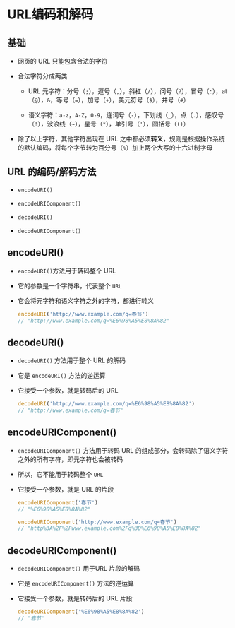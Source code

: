 # URL编码和解码

## 基础

- 网页的 URL 只能包含合法的字符

- 合法字符分成两类

  - URL 元字符：分号（`;`），逗号（`,`），斜杠（`/`），问号（`?`），冒号（`:`），at（`@`），`&`，等号（`=`），加号（`+`），美元符号（`$`），井号（`#`）

  - 语义字符：`a-z`，`A-Z`，`0-9`，连词号（`-`），下划线（`_`），点（`.`），感叹号（`!`），波浪线（`~`），星号（`*`），单引号（`'`），圆括号（`()`）

- 除了以上字符，其他字符出现在 URL 之中都必须**转义**，规则是根据操作系统的默认编码，将每个字节转为百分号（`%`）加上两个大写的十六进制字母

## URL 的编码/解码方法

- `encodeURI()`

- `encodeURIComponent()`

- `decodeURI()`

- `decodeURIComponent()`

## encodeURI()

- `encodeURI()`方法用于转码整个 URL

- 它的参数是一个字符串，代表整个 `URL`

- 它会将元字符和语义字符之外的字符，都进行转义

    ```js
    encodeURI('http://www.example.com/q=春节')
    // "http://www.example.com/q=%E6%98%A5%E8%8A%82"
    ```

## decodeURI()

- `decodeURI()` 方法用于整个 URL 的解码

- 它是 `encodeURI()` 方法的逆运算

- 它接受一个参数，就是转码后的 URL

    ```js
    decodeURI('http://www.example.com/q=%E6%98%A5%E8%8A%82')
    // "http://www.example.com/q=春节"
    ```

## encodeURIComponent()

- `encodeURIComponent()` 方法用于转码 URL 的组成部分，会转码除了语义字符之外的所有字符，即元字符也会被转码

- 所以，它不能用于转码整个 `URL`

- 它接受一个参数，就是 URL 的片段

    ```js
    encodeURIComponent('春节')
    // "%E6%98%A5%E8%8A%82"

    encodeURIComponent('http://www.example.com/q=春节')
    // "http%3A%2F%2Fwww.example.com%2Fq%3D%E6%98%A5%E8%8A%82"
    ```

## decodeURIComponent()

- `decodeURIComponent()` 用于URL 片段的解码

- 它是 `encodeURIComponent()` 方法的逆运算

- 它接受一个参数，就是转码后的 URL 片段

    ```js
    decodeURIComponent('%E6%98%A5%E8%8A%82')
    // "春节"
    ```
